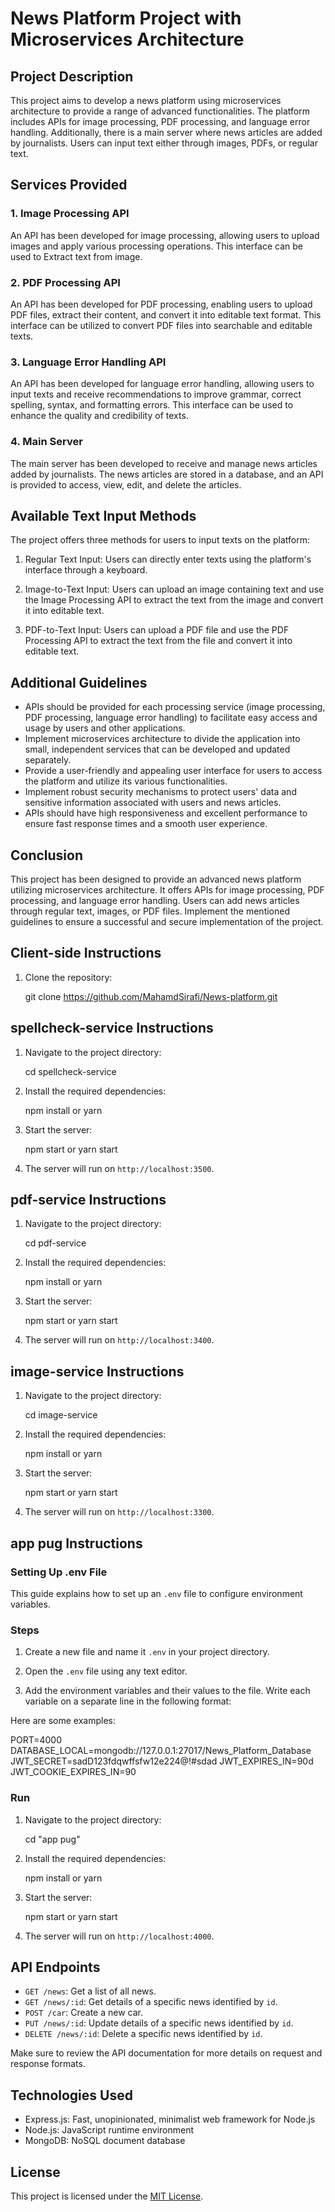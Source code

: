 # News Platform Project with Microservices Architecture

## Project Description
This project aims to develop a news platform using microservices architecture to provide a range of advanced functionalities. The platform includes APIs for image processing, PDF processing, and language error handling. Additionally, there is a main server where news articles are added by journalists. Users can input text either through images, PDFs, or regular text.

## Services Provided

### 1. Image Processing API
An API has been developed for image processing, allowing users to upload images and apply various processing operations. This interface can be used to Extract text from image.

### 2. PDF Processing API
An API has been developed for PDF processing, enabling users to upload PDF files, extract their content, and convert it into editable text format. This interface can be utilized to convert PDF files into searchable and editable texts.

### 3. Language Error Handling API
An API has been developed for language error handling, allowing users to input texts and receive recommendations to improve grammar, correct spelling, syntax, and formatting errors. This interface can be used to enhance the quality and credibility of texts.

### 4. Main Server
The main server has been developed to receive and manage news articles added by journalists. The news articles are stored in a database, and an API is provided to access, view, edit, and delete the articles.

## Available Text Input Methods
The project offers three methods for users to input texts on the platform:

1. Regular Text Input: Users can directly enter texts using the platform's interface through a keyboard.

2. Image-to-Text Input: Users can upload an image containing text and use the Image Processing API to extract the text from the image and convert it into editable text.

3. PDF-to-Text Input: Users can upload a PDF file and use the PDF Processing API to extract the text from the file and convert it into editable text.

## Additional Guidelines
- APIs should be provided for each processing service (image processing, PDF processing, language error handling) to facilitate easy access and usage by users and other applications.
- Implement microservices architecture to divide the application into small, independent services that can be developed and updated separately.
- Provide a user-friendly and appealing user interface for users to access the platform and utilize its various functionalities.
- Implement robust security mechanisms to protect users' data and sensitive information associated with users and news articles.
- APIs should have high responsiveness and excellent performance to ensure fast response times and a smooth user experience.

## Conclusion
This project has been designed to provide an advanced news platform utilizing microservices architecture. It offers APIs for image processing, PDF processing, and language error handling. Users can add news articles through regular text, images, or PDF files. Implement the mentioned guidelines to ensure a successful and secure implementation of the project.

## Client-side Instructions

1. Clone the repository:

   git clone https://github.com/MahamdSirafi/News-platform.git

## spellcheck-service Instructions
1. Navigate to the project directory:

   cd spellcheck-service

2. Install the required dependencies:

   npm install or yarn 
   
3. Start the server:

   npm start or yarn start 

4. The server will run on `http://localhost:3500`.

## pdf-service Instructions
1. Navigate to the project directory:

   cd pdf-service

2. Install the required dependencies:

   npm install or yarn 
   
3. Start the server:

   npm start or yarn start 

4. The server will run on `http://localhost:3400`.

## image-service Instructions
1. Navigate to the project directory:

   cd image-service

2. Install the required dependencies:

   npm install or yarn 
   
3. Start the server:

   npm start or yarn start 

4. The server will run on `http://localhost:3300`.

## app pug Instructions

### Setting Up .env File

This guide explains how to set up an `.env` file to configure environment variables.

### Steps

1. Create a new file and name it `.env` in your project directory.

2. Open the `.env` file using any text editor.

3. Add the environment variables and their values to the file. Write each variable on a separate line in the following format:

Here are some examples:

PORT=4000
DATABASE_LOCAL=mongodb://127.0.0.1:27017/News_Platform_Database
JWT_SECRET=sadD123fdqwffsfw12e224@!#sdad
JWT_EXPIRES_IN=90d
JWT_COOKIE_EXPIRES_IN=90

### Run

1. Navigate to the project directory:

   cd "app pug"

2. Install the required dependencies:

   npm install or yarn 
   
3. Start the server:

   npm start or yarn start 

4. The server will run on `http://localhost:4000`.

## API Endpoints

- `GET /news`: Get a list of all news.
- `GET /news/:id`: Get details of a specific news identified by `id`.
- `POST /car`: Create a new car.
- `PUT /news/:id`: Update details of a specific news identified by `id`.
- `DELETE /news/:id`: Delete a specific news identified by `id`.

Make sure to review the API documentation for more details on request and response formats.

## Technologies Used

- Express.js: Fast, unopinionated, minimalist web framework for Node.js
- Node.js: JavaScript runtime environment
- MongoDB: NoSQL document database

## License

This project is licensed under the [MIT License](LICENSE).
